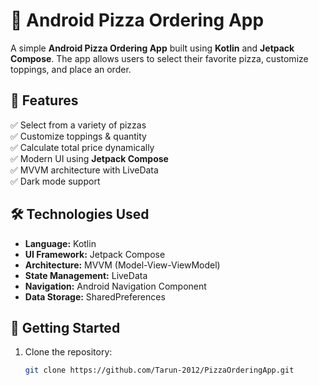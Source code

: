 # 🍕 Android Pizza Ordering App  

A simple **Android Pizza Ordering App** built using **Kotlin** and **Jetpack Compose**. The app allows users to select their favorite pizza, customize toppings, and place an order.  

## 📌 Features  
✅ Select from a variety of pizzas  
✅ Customize toppings & quantity  
✅ Calculate total price dynamically  
✅ Modern UI using **Jetpack Compose**  
✅ MVVM architecture with LiveData  
✅ Dark mode support  

## 🛠️ Technologies Used  
- **Language:** Kotlin  
- **UI Framework:** Jetpack Compose  
- **Architecture:** MVVM (Model-View-ViewModel)  
- **State Management:** LiveData  
- **Navigation:** Android Navigation Component  
- **Data Storage:** SharedPreferences  

## 🚀 Getting Started  
1. Clone the repository:  
   ```sh
   git clone https://github.com/Tarun-2012/PizzaOrderingApp.git

